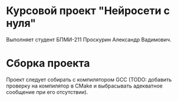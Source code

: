 # Курсовой проект "Нейросети с нуля"
Выполняет студент БПМИ-211 Проскурин Александр Вадимович.

# Сборка проекта
Проект следует собирать с компилятором GCC (TODO: добавить проверку на компилятор в CMake и выбрасывать адекватное сообщение при его отсутствии).
